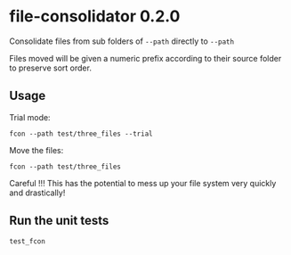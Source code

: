 # file-consolidator 0.2.0

Consolidate files from sub folders of `--path` directly to `--path`

Files moved will be given a numeric prefix according to their source folder
to preserve sort order.

## Usage

Trial mode:
```
fcon --path test/three_files --trial
```

Move the files:
```
fcon --path test/three_files
```

Careful !!! This has the potential to mess up your file system very quickly and drastically!

## Run the unit tests

```
test_fcon
```


